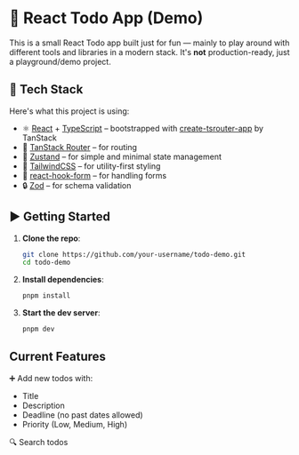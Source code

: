 # 📝 React Todo App (Demo)

This is a small React Todo app built just for fun — mainly to play around with different tools and libraries in a modern stack. It's **not** production-ready, just a playground/demo project.

## 🚀 Tech Stack

Here's what this project is using:

- ⚛️ [React](https://react.dev/) + [TypeScript](https://www.typescriptlang.org/) – bootstrapped with [create-tsrouter-app](https://github.com/TanStack/create-tsrouter-app/tree/main/cli/create-tsrouter-app) by TanStack
- 🧭 [TanStack Router](https://tanstack.com/router/latest) – for routing
- 🧠 [Zustand](https://zustand.docs.pmnd.rs/getting-started/introduction) – for simple and minimal state management
- 🎨 [TailwindCSS](https://tailwindcss.com/) – for utility-first styling
- 🧾 [react-hook-form](https://react-hook-form.com/) – for handling forms
- 🔒 [Zod](https://zod.dev/) – for schema validation

## ▶️ Getting Started

1. **Clone the repo**:
   ```bash
   git clone https://github.com/your-username/todo-demo.git
   cd todo-demo
   ```
2. **Install dependencies**:
   ```bash
   pnpm install
   ```
3. **Start the dev server**:
   ```bash
   pnpm dev
   ```

## Current Features

➕ Add new todos with:

- Title
- Description
- Deadline (no past dates allowed)
- Priority (Low, Medium, High)

🔍 Search todos
